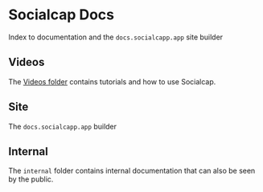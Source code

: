 # Socialcap Docs

Index to documentation and the `docs.socialcapp.app` site builder

## Videos

The [Videos folder](https://github.com/Socialcap-app/socialcap-docs/tree/main/videos) contains tutorials and how to use Socialcap.

## Site

The `docs.socialcapp.app` builder

## Internal

The `internal` folder contains internal documentation that can also be seen by the public.
